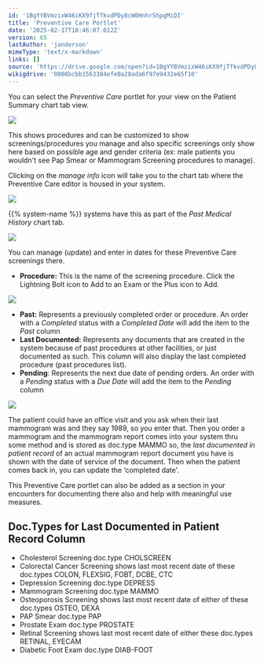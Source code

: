 ```yaml
---
id: '1BgYYBVmzixW46iKX9fjTfkvdPDy8cW0HnhrShpgMiQI'
title: 'Preventive Care Portlet'
date: '2025-02-17T18:46:07.012Z'
version: 65
lastAuthor: 'janderson'
mimeType: 'text/x-markdown'
links: []
source: 'https://drive.google.com/open?id=1BgYYBVmzixW46iKX9fjTfkvdPDy8cW0HnhrShpgMiQI'
wikigdrive: '0008bcbb1563384efe0a28ada6f97e9432e65f10'
---
```

You can select the *Preventive Care* portlet for your view on the Patient Summary chart tab view.

![](../preventive-care-portlet.assets/ea212d5ed2da00c69fb988a796edd8b1.png)

This shows procedures and can be customized to show screenings/procedures you manage and also specific screenings only show here based on possible age and gender criteria (ex: male patients you wouldn't see Pap Smear or Mammogram Screening procedures to manage).

Clicking on the *manage info* icon will take you to the chart tab where the Preventive Care editor is housed in your system.

![](../preventive-care-portlet.assets/89a42c74e9cb1ba3483aba68057c0f93.png)

{{% system-name %}} systems have this as part of the *Past Medical History* chart tab.

![](../preventive-care-portlet.assets/76b429af93c56f4837367e2d0e563cef.png)

You can manage (update) and enter in dates for these Preventive Care screenings there.

* <strong>Procedure:</strong> This is the name of the screening procedure. Click the Lightning Bolt icon to Add to an Exam or the Plus icon to Add.

![](../preventive-care-portlet.assets/d44120c25f811c3cffbe93b8aee4356c.png)

* <strong>Past:</strong> Represents a previously completed order or procedure.<strong></strong> An order with a <em>Completed</em> status with a <em>Completed Date</em> will add the item to the <em>Past</em> column
* <strong>Last Documented:</strong> Represents any documents that are created in the system because of past procedures at other facilities, or just documented as such. This column will also display the last completed procedure (past procedures list).
* <strong>Pending</strong>: Represents the next due date of pending orders. An order with a <em>Pending</em> status with a <em>Due Date</em> will add the item to the <em>Pending</em> column

![](../preventive-care-portlet.assets/e2f2f575b5f6566242f53bbdcaaf36dc.png)

The patient could have an office visit and you ask when their last mammogram was and they say 1989, so you enter that. Then you order a mammogram and the mammogram report comes into your system thru some method and is stored as doc.type MAMMO so, the *last documented in patient record* of an actual mammogram report document you have is shown with the date of service of the document. Then when the patient comes back in, you can update the ‘completed date'.

This Preventive Care portlet can also be added as a section in your encounters for documenting there also and help with meaningful use measures.

## Doc.Types for Last Documented in Patient Record Column

* Cholesterol Screening doc.type CHOLSCREEN
* Colorectal Cancer Screening shows last most recent date of these doc.types COLON, FLEXSIG, FOBT, DCBE, CTC
* Depression Screening doc.type DEPRESS
* Mammogram Screening doc.type MAMMO
* Osteoporosis Screening shows last most recent date of either of these doc.types OSTEO, DEXA
* PAP Smear doc.type PAP
* Prostate Exam doc.type PROSTATE
* Retinal Screening shows last most recent date of either these doc.types RETINAL, EYECAM
* Diabetic Foot Exam doc.type DIAB-FOOT
